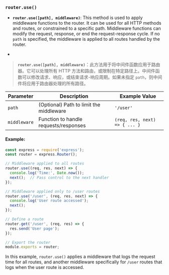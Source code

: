 ### `router.use()`

- **`router.use([path], middleware)`**: This method is used to apply middleware functions to the router. It can be used for all HTTP methods and routes, or constrained to a specific path. Middleware functions can modify the request, response, or end the request-response cycle. If no `path` is specified, the middleware is applied to all routes handled by the router.

- <audio src="../../../../Downloads/__`router.use([.mp3"></audio>

> **`router.use([path], middleware)`**：此方法用于将中间件函数应用于路由器。它可以处理所有 HTTP 方法和路由，或限制在特定路径上。中间件函数可以修改请求、响应，或结束请求-响应周期。如果未指定 `path`，则中间件将应用于路由器处理的所有路径。
>
> <audio src="../../../../Downloads/`router.use([pa.mp3"></audio>

| Parameter    | Description                             | Example Value                 |
| ------------ | --------------------------------------- | ----------------------------- |
| `path`       | (Optional) Path to limit the middleware | `'/user'`                     |
| `middleware` | Function to handle requests/responses   | `(req, res, next) => { ... }` |

#### Example:

<audio src="../../../../Downloads/`router.use()` .mp3"></audio>

```js
const express = require('express');
const router = express.Router();

// Middleware applied to all routes
router.use((req, res, next) => {
  console.log('Time:', Date.now());
  next();  // Pass control to the next handler
});

// Middleware applied only to /user routes
router.use('/user', (req, res, next) => {
  console.log('User route accessed');
  next();
});

// Define a route
router.get('/user', (req, res) => {
  res.send('User page');
});

// Export the router
module.exports = router;
```

In this example, `router.use()` applies a middleware that logs the request time for all routes, and another middleware specifically for `/user` routes that logs when the user route is accessed.